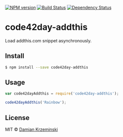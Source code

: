 [![NPM version][npm-image]][npm-url]
[![Build Status][travis-image]][travis-url]
[![Dependency Status][gemnasium-image]][gemnasium-url]

# code42day-addthis

Load addthis.com snippet asynchronously.

## Install

```sh
$ npm install --save code42day-addthis
```

## Usage

```js
var code42dayAddthis = require('code42day-addthis');

code42dayAddthis('Rainbow');
```

## License

MIT © [Damian Krzeminski](https://code42day.com)

[npm-image]: https://img.shields.io/npm/v/code42day-addthis.svg
[npm-url]: https://npmjs.org/package/code42day-addthis

[travis-url]: https://travis-ci.org/code42day/code42day-addthis
[travis-image]: https://img.shields.io/travis/code42day/code42day-addthis.svg

[gemnasium-image]: https://img.shields.io/gemnasium/code42day/code42day-addthis.svg
[gemnasium-url]: https://gemnasium.com/code42day/code42day-addthis
